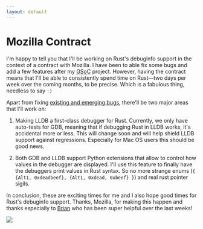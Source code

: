```yaml
---
layout: default
---
```

# Mozilla Contract
I'm happy to tell you that I'll be working on Rust's debuginfo support in the context of a contract with Mozilla. I have been to able fix some bugs and add a few features after my [GSoC](//www.google-melange.com/) project. However, having the contract means that I'll be able to consistently spend time on Rust―two days per week over the coming months, to be precise. Which is a fabulous thing, needless to say `:)`

Apart from fixing [existing and emerging bugs](//github.com/mozilla/rust/issues?labels=A-debuginfo&state=open), there'll be two major areas that I'll work on:



1. Making LLDB a first-class debugger for Rust. Currently, we only have auto-tests for GDB, meaning that if debugging Rust in LLDB works, it's accidental more or less. This will change soon and will help shield LLDB support against regressions. Especially for Mac OS users this should be good news.

2. Both GDB and LLDB support Python extensions that allow to control how values in the debugger are displayed. I'll use this feature to finally have the debuggers print values in Rust syntax. So no more strange enums (`{ {Alt1, 0xdeadbeef}, {Alt1, 0xdead, 0xbeef} }`) and real rust pointer sigils.

In conclusion, these are exciting times for me and I also hope good times for Rust's debuginfo support. Thanks, Mozilla, for making this happen and thanks especially to [Brian](//github.com/brson) who has been super helpful over the last weeks!

<img class="blackflower" src="{{site.url}}/images/flower-black.svg"></img>
